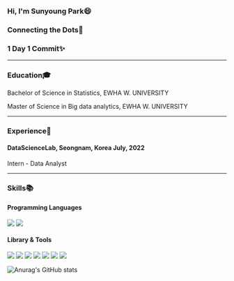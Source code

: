 ### Hi, I'm Sunyoung Park:smile:

### Connecting the Dots:stars:

### 1 Day 1 Commit:sparkles:
---
### Education:mortar_board:
Bachelor of Science in Statistics, EWHA W. UNIVERSITY 

Master of Science in Big data analytics, EWHA W. UNIVERSITY

---
### Experience:office:

#### DataScienceLab, Seongnam, Korea                              July, 2022                             
Intern - Data Analyst

---
### Skills:books:

#### Programming Languages
<img src="https://img.shields.io/badge/R-276DC3?style=for-the-badge&logo=R&logoColor=white"/> <img src="https://img.shields.io/badge/Python-3776AB?style=for-the-badge&logo=Python&logoColor=white"/>

#### Library & Tools
<img src="https://img.shields.io/badge/Keras-D00000?style=for-the-badge&logo=Keras&logoColor=white"/> <img src="https://img.shields.io/badge/TensorFlow-FF6F00?style=for-the-badge&logo=TensorFlow&logoColor=white"/> <img src="https://img.shields.io/badge/PyTorch-EE4C2C?style=for-the-badge&logo=PyTorch&logoColor=white"/> <img src="https://img.shields.io/badge/scikitlearn-F7931E?style=for-the-badge&logo=scikit-learn&logoColor=white"/> <img src="https://img.shields.io/badge/pandas-150458?style=for-the-badge&logo=pandas&logoColor=white"/> <img src="https://img.shields.io/badge/NumPy-013243?style=for-the-badge&logo=NumPy&logoColor=white"/> <img src="https://img.shields.io/badge/Folium-77B829?style=for-the-badge&logo=Folium&logoColor=white"/>


![Anurag's GitHub stats](https://github-readme-stats.vercel.app/api?username=psuny1116&show_icons=true&theme=radical)
